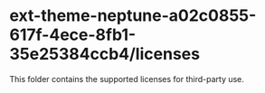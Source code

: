 # ext-theme-neptune-a02c0855-617f-4ece-8fb1-35e25384ccb4/licenses

This folder contains the supported licenses for third-party use.
